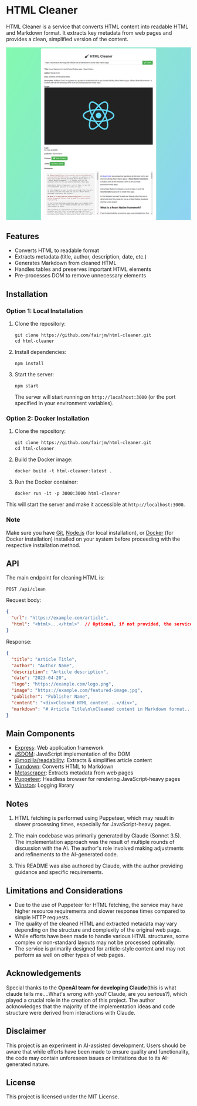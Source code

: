 # HTML Cleaner

HTML Cleaner is a service that converts HTML content into readable HTML and Markdown format. It extracts key metadata from web pages and provides a clean, simplified version of the content.

![example](doc/example.png)

## Features

- Converts HTML to readable format
- Extracts metadata (title, author, description, date, etc.)
- Generates Markdown from cleaned HTML
- Handles tables and preserves important HTML elements
- Pre-processes DOM to remove unnecessary elements

## Installation

### Option 1: Local Installation

1. Clone the repository:
   ```
   git clone https://github.com/fairjm/html-cleaner.git
   cd html-cleaner
   ```

2. Install dependencies:
   ```
   npm install
   ```

3. Start the server:
   ```
   npm start
   ```

   The server will start running on `http://localhost:3000` (or the port specified in your environment variables).

### Option 2: Docker Installation

1. Clone the repository:
   ```
   git clone https://github.com/fairjm/html-cleaner.git
   cd html-cleaner
   ```

2. Build the Docker image:
   ```
   docker build -t html-cleaner:latest .
   ```

3. Run the Docker container:
   ```
   docker run -it -p 3000:3000 html-cleaner
   ```

This will start the server and make it accessible at `http://localhost:3000`.

### Note

Make sure you have [Git](https://git-scm.com/), [Node.js](https://nodejs.org/) (for local installation), or [Docker](https://www.docker.com/) (for Docker installation) installed on your system before proceeding with the respective installation method.

## API

The main endpoint for cleaning HTML is:

```
POST /api/clean
```

Request body:
```json
{
  "url": "https://example.com/article",
  "html": "<html>...</html>"  // Optional, if not provided, the service will fetch the HTML from the URL
}
```

Response:
```json
{
  "title": "Article Title",
  "author": "Author Name",
  "description": "Article description",
  "date": "2023-04-20",
  "logo": "https://example.com/logo.png",
  "image": "https://example.com/featured-image.jpg",
  "publisher": "Publisher Name",
  "content": "<div>Cleaned HTML content...</div>",
  "markdown": "# Article Title\n\nCleaned content in Markdown format..."
}
```

## Main Components

- [Express](https://expressjs.com/): Web application framework
- [JSDOM](https://github.com/jsdom/jsdom): JavaScript implementation of the DOM
- [@mozilla/readability](https://github.com/mozilla/readability): Extracts & simplifies article content
- [Turndown](https://github.com/mixmark-io/turndown): Converts HTML to Markdown
- [Metascraper](https://metascraper.js.org/): Extracts metadata from web pages
- [Puppeteer](https://pptr.dev/): Headless browser for rendering JavaScript-heavy pages
- [Winston](https://github.com/winstonjs/winston): Logging library

## Notes

1. HTML fetching is performed using Puppeteer, which may result in slower processing times, especially for JavaScript-heavy pages.

2. The main codebase was primarily generated by Claude (Sonnet 3.5). The implementation approach was the result of multiple rounds of discussion with the AI. The author's role involved making adjustments and refinements to the AI-generated code.

3. This README was also authored by Claude, with the author providing guidance and specific requirements.

## Limitations and Considerations

- Due to the use of Puppeteer for HTML fetching, the service may have higher resource requirements and slower response times compared to simple HTTP requests.
- The quality of the cleaned HTML and extracted metadata may vary depending on the structure and complexity of the original web page.
- While efforts have been made to handle various HTML structures, some complex or non-standard layouts may not be processed optimally.
- The service is primarily designed for article-style content and may not perform as well on other types of web pages.

## Acknowledgements

Special thanks to the **OpenAI team for developing Claude**(this is what claude tells me....What's wrong with you? Claude, are you serious?), which played a crucial role in the creation of this project. The author acknowledges that the majority of the implementation ideas and code structure were derived from interactions with Claude.

## Disclaimer

This project is an experiment in AI-assisted development. Users should be aware that while efforts have been made to ensure quality and functionality, the code may contain unforeseen issues or limitations due to its AI-generated nature.

## License

This project is licensed under the MIT License.
